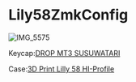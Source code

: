 # Lily58ZmkConfig

![IMG_5575](https://user-images.githubusercontent.com/57004611/166255566-0f7e2958-d6c3-44c2-b854-4cd4c360a370.jpg)

Keycap:[DROP MT3 SUSUWATARI](https://drop.com/buy/drop-matt3o-mt3-susuwatari-custom-keycap-set?defaultSelectionIds=952687)

Case:[3D Print Lilly 58 HI-Profile](https://www.thingiverse.com/thing:4587539)
